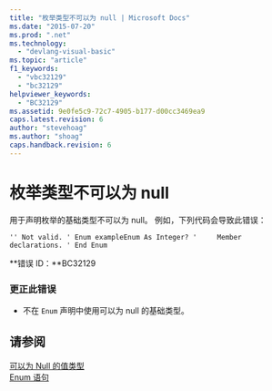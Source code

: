 ```yaml
---
title: "枚举类型不可以为 null | Microsoft Docs"
ms.date: "2015-07-20"
ms.prod: ".net"
ms.technology: 
  - "devlang-visual-basic"
ms.topic: "article"
f1_keywords: 
  - "vbc32129"
  - "bc32129"
helpviewer_keywords: 
  - "BC32129"
ms.assetid: 9e0fe5c9-72c7-4905-b177-d00cc3469ea9
caps.latest.revision: 6
author: "stevehoag"
ms.author: "shoag"
caps.handback.revision: 6
---
```

# 枚举类型不可以为 null
用于声明枚举的基础类型不可以为 null。 例如，下列代码会导致此错误：  
  
```vb#  
'' Not valid. ' Enum exampleEnum As Integer? '     Member declarations. ' End Enum  
```  
  
 **错误 ID：**BC32129  
  
### 更正此错误  
  
-   不在 `Enum` 声明中使用可以为 null 的基础类型。  
  
## 请参阅  
 [可以为 Null 的值类型](../../visual-basic/programming-guide/language-features/data-types/nullable-value-types.md)   
 [Enum 语句](../../visual-basic/language-reference/statements/enum-statement.md)